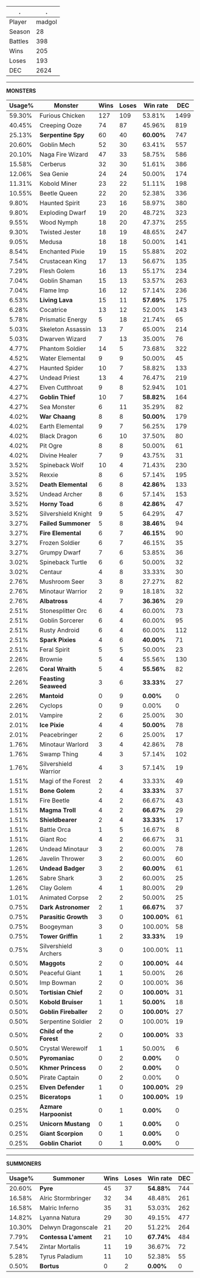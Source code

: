 .|.
|-|-
Player|madgol
Season|28
Battles|398
Wins|205
Loses|193
DEC|2624

---
**MONSTERS**

Usage%|Monster|Wins|Loses|Win rate|DEC|
-|-|-|-|-|-|
59.30%|Furious Chicken|127|109|53.81%|1499|
40.45%|Creeping Ooze|74|87|45.96%|819|
25.13%|**Serpentine Spy**|60|40|**60.00%**|747|
20.60%|Goblin Mech|52|30|63.41%|557|
20.10%|Naga Fire Wizard|47|33|58.75%|586|
15.58%|Cerberus|32|30|51.61%|386|
12.06%|Sea Genie|24|24|50.00%|174|
11.31%|Kobold Miner|23|22|51.11%|198|
10.55%|Beetle Queen|22|20|52.38%|336|
9.80%|Haunted Spirit|23|16|58.97%|380|
9.80%|Exploding Dwarf|19|20|48.72%|323|
9.55%|Wood Nymph|18|20|47.37%|255|
9.30%|Twisted Jester|18|19|48.65%|247|
9.05%|Medusa|18|18|50.00%|141|
8.54%|Enchanted Pixie|19|15|55.88%|202|
7.54%|Crustacean King|17|13|56.67%|135|
7.29%|Flesh Golem|16|13|55.17%|234|
7.04%|Goblin Shaman|15|13|53.57%|263|
7.04%|Flame Imp|16|12|57.14%|236|
6.53%|**Living Lava**|15|11|**57.69%**|175|
6.28%|Cocatrice|13|12|52.00%|143|
5.78%|Prismatic Energy|5|18|21.74%|65|
5.03%|Skeleton Assassin|13|7|65.00%|214|
5.03%|Dwarven Wizard|7|13|35.00%|76|
4.77%|Phantom Soldier|14|5|73.68%|322|
4.52%|Water Elemental|9|9|50.00%|45|
4.27%|Haunted Spider|10|7|58.82%|133|
4.27%|Undead Priest|13|4|76.47%|219|
4.27%|Elven Cutthroat|9|8|52.94%|101|
4.27%|**Goblin Thief**|10|7|**58.82%**|164|
4.27%|Sea Monster|6|11|35.29%|82|
4.02%|**War Chaang**|8|8|**50.00%**|179|
4.02%|Earth Elemental|9|7|56.25%|179|
4.02%|Black Dragon|6|10|37.50%|80|
4.02%|Pit Ogre|8|8|50.00%|61|
4.02%|Divine Healer|7|9|43.75%|31|
3.52%|Spineback Wolf|10|4|71.43%|230|
3.52%|Rexxie|8|6|57.14%|195|
3.52%|**Death Elemental**|6|8|**42.86%**|133|
3.52%|Undead Archer|8|6|57.14%|153|
3.52%|**Horny Toad**|6|8|**42.86%**|47|
3.52%|Silvershield Knight|9|5|64.29%|47|
3.27%|**Failed Summoner**|5|8|**38.46%**|94|
3.27%|**Fire Elemental**|6|7|**46.15%**|90|
3.27%|Frozen Soldier|6|7|46.15%|35|
3.27%|Grumpy Dwarf|7|6|53.85%|36|
3.02%|Spineback Turtle|6|6|50.00%|32|
3.02%|Centaur|4|8|33.33%|30|
2.76%|Mushroom Seer|3|8|27.27%|82|
2.76%|Minotaur Warrior|2|9|18.18%|32|
2.76%|**Albatross**|4|7|**36.36%**|29|
2.51%|Stonesplitter Orc|6|4|60.00%|73|
2.51%|Goblin Sorcerer|6|4|60.00%|95|
2.51%|Rusty Android|6|4|60.00%|112|
2.51%|**Spark Pixies**|4|6|**40.00%**|71|
2.51%|Feral Spirit|5|5|50.00%|23|
2.26%|Brownie|5|4|55.56%|130|
2.26%|**Coral Wraith**|5|4|**55.56%**|82|
2.26%|**Feasting Seaweed**|3|6|**33.33%**|27|
2.26%|**Mantoid**|0|9|**0.00%**|0|
2.26%|Cyclops|0|9|0.00%|0|
2.01%|Vampire|2|6|25.00%|30|
2.01%|**Ice Pixie**|4|4|**50.00%**|78|
2.01%|Peacebringer|2|6|25.00%|17|
1.76%|Minotaur Warlord|3|4|42.86%|78|
1.76%|Swamp Thing|4|3|57.14%|102|
1.76%|Silvershield Warrior|4|3|57.14%|19|
1.51%|Magi of the Forest|2|4|33.33%|49|
1.51%|**Bone Golem**|2|4|**33.33%**|37|
1.51%|Fire Beetle|4|2|66.67%|43|
1.51%|**Magma Troll**|4|2|**66.67%**|29|
1.51%|**Shieldbearer**|2|4|**33.33%**|17|
1.51%|Battle Orca|1|5|16.67%|8|
1.51%|Giant Roc|4|2|66.67%|31|
1.26%|Undead Minotaur|3|2|60.00%|78|
1.26%|Javelin Thrower|3|2|60.00%|60|
1.26%|**Undead Badger**|3|2|**60.00%**|61|
1.26%|Sabre Shark|3|2|60.00%|25|
1.26%|Clay Golem|4|1|80.00%|29|
1.01%|Animated Corpse|2|2|50.00%|25|
0.75%|**Dark Astronomer**|2|1|**66.67%**|37|
0.75%|**Parasitic Growth**|3|0|**100.00%**|61|
0.75%|Boogeyman|3|0|100.00%|58|
0.75%|**Tower Griffin**|1|2|**33.33%**|19|
0.75%|Silvershield Archers|3|0|100.00%|11|
0.50%|**Maggots**|2|0|**100.00%**|44|
0.50%|Peaceful Giant|1|1|50.00%|26|
0.50%|Imp Bowman|2|0|100.00%|36|
0.50%|**Tortisian Chief**|2|0|**100.00%**|31|
0.50%|**Kobold Bruiser**|1|1|**50.00%**|18|
0.50%|**Goblin Fireballer**|2|0|**100.00%**|27|
0.50%|Serpentine Soldier|2|0|100.00%|19|
0.50%|**Child of the Forest**|2|0|**100.00%**|33|
0.50%|Crystal Werewolf|1|1|50.00%|6|
0.50%|**Pyromaniac**|0|2|**0.00%**|0|
0.50%|**Khmer Princess**|0|2|**0.00%**|0|
0.50%|Pirate Captain|0|2|0.00%|0|
0.25%|**Elven Defender**|1|0|**100.00%**|29|
0.25%|**Biceratops**|1|0|**100.00%**|19|
0.25%|**Azmare Harpoonist**|0|1|**0.00%**|0|
0.25%|**Unicorn Mustang**|0|1|**0.00%**|0|
0.25%|**Giant Scorpion**|0|1|**0.00%**|0|
0.25%|**Goblin Chariot**|0|1|**0.00%**|0|

---
**SUMMONERS**

Usage%|Summoner|Wins|Loses|Win rate|DEC|
-|-|-|-|-|-|
20.60%|**Pyre**|45|37|**54.88%**|744|
16.58%|Alric Stormbringer|32|34|48.48%|261|
16.58%|Malric Inferno|35|31|53.03%|262|
14.82%|Lyanna Natura|29|30|49.15%|477|
10.30%|Delwyn Dragonscale|21|20|51.22%|264|
7.79%|**Contessa L'ament**|21|10|**67.74%**|484|
7.54%|Zintar Mortalis|11|19|36.67%|72|
5.28%|Tyrus Paladium|11|10|52.38%|55|
0.50%|**Bortus**|0|2|**0.00%**|0|
